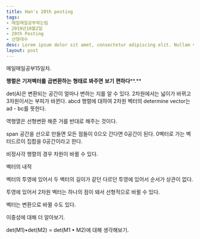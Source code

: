 ```yaml
---
title: Han's 20th posting
tags:
- 매일매일공부하는팀
- 2019년10월2일
- 20th Posting
- 선형대수
desc: Lorem ipsum dolor sit amet, consectetur adipiscing elit. Nullam vehicula gravida felis et dapibus.
layout: post
---
```


<!-- more -->
<!-- Mauris a molestie neque. Aliquam non malesuada nisi, a sodales purus. Nam molestie faucibus sapien eu euismod. Sed scelerisque ornare euismod. In tincidunt est vel pharetra convallis. Praesent vitae nisi odio.-->

매일매일공부15일차.

**행렬은** **기저벡터를** **곱변환하는** **형태로** **봐주면** **보기** **편하다****.**

det(A)은 변환되는 공간이 얼마나 변하는 지를 알 수 있다. 2차원에서는 넓이가 바뀌고 3차원이서는 부피가 바뀐다. abcd 행렬에 대하여 2차원 벡터의 determine vector는 ad - bc를 뜻한다.



역행열은 선형변환 해준 거를 반대로 해주는 것이다.



span 공간을 선으로 만들면 모든 점들이 0으오 간다면 0공간이 된다. 0벡터로 가는 벡터드르이 집합을 0공간이라고 한다.



비정사각 행렬의 경우 차원이 바뀔 수 있다.



벡터의 내적

벡터의 투영에 있어서 두 벡터의 길이가 같던 다르던 투영에 있어서 순서가 상관이 없다.



투영에 있어서 2차원 벡터는 하나의 점이 돼서 선형적으로 바뀔 수 있다.



벡터는 변환으로 바뀔 수도 있다.



이중성에 대해 더 알아보기.



det(M1)•det(M2) = det(M1 • M2)에 대해 생각해보기.